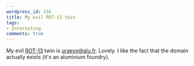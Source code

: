 ```yaml
---
wordpress_id: 116
title: My evil ROT-13 twin
tags:
- Interesting
comments: true
---
```

My evil <a href="http://en.wikipedia.org/wiki/ROT13">ROT-13</a> twin is <a href="mailto:uraevx@alu.fr">uraevx@alu.fr</a>. Lovely. I like the fact that the domain actually exists (it's an aluminium foundry).
